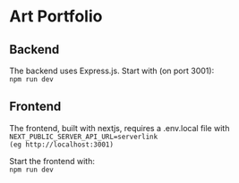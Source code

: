 # Art Portfolio

## Backend

The backend uses Express.js. Start with (on port 3001): \
`npm run dev`

## Frontend

The frontend, built with nextjs, requires a .env.local file with \
`NEXT_PUBLIC_SERVER_API_URL=serverlink` \
`(eg http://localhost:3001)`

Start the frontend with: \
`npm run dev`
